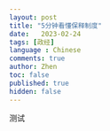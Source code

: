```yaml
---
layout: post
title: "5分钟看懂保释制度"
date:   2023-02-24
tags: [政经]
language : Chinese
comments: true
author: Zhen
toc: false
published: true
hidden: false
---
```

测试

<!--stackedit_data:
eyJoaXN0b3J5IjpbLTEyMzE4MDA5NDddfQ==
-->